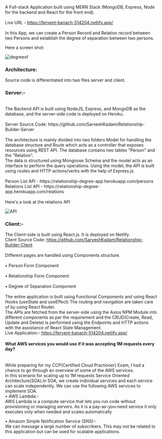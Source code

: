 A Full-stack Application built using MERN Stack (MongoDB, Express, Node for the backend and React for the front end).
<br /><br />
Live URL - https://fervent-banach-514204.netlify.app/
<br /><br />
In this App, we can create a Person Record and Relation record between two Persons and establish the degree of separation between two persons.

Here a screen shot:

![degreeof](https://user-images.githubusercontent.com/66166738/107911458-a8999080-6f82-11eb-84f7-b4c5a24b58c7.png)
<br />
### Architecture:

Source code is differentiated into two files server and client.
<br />

### Server:-
<br />
The Backend API is built using NodeJS, Express, and MongoDB as the database, and the server-side code is deployed on Heroku.
<br /><br />
Server Source Code: https://github.com/SarveshKadam/Relationship-Builder-Server
<br /><br />
The architecture is mainly divided into two folders Model for handling the database structure and Route which acts as a controller that exposes resources using REST API.
The database contains two tables "Person" and the "Relation". <br />
The data is structured using Mongoose Schema and the model acts as an interface to perform the query operations.
Using the model, the API is built using routes and HTTP actions/verbs with the help of Express.js.
<br /><br />
Person List API - https://relationship-degree-app.herokuapp.com/persons
<br />
Relations List API - https://relationship-degree-app.herokuapp.com/relations
<br /><br />
Here's a look at the relations API

![API](https://user-images.githubusercontent.com/66166738/107912535-aafcea00-6f84-11eb-885b-b8605c2fe1b2.PNG)

### Client:-
The Client-side is built using React.js. It is deployed on Netlify.
<br />
Client Source Code: https://github.com/SarveshKadam/Relationship-Builder-Client
<br /><br />
Different pages are handled using Components structure.
<br /><br />
• Person Form Component
<br /><br />
• Relationship Form Component
<br /><br />
• Degree of Separation Component
<br /><br />
The entire application is built using Functional Components and using React Hooks (useState and useEffect)
The routing and navigation are taken care of by using React Router.<br />
The APIs are fetched from the server-side using the Axios NPM Module into different components as per the requirement and the CRUD(Create, Read, Update and Delete) is performed using the Endpoints and HTTP actions with the assistance of React State Management.
<br />
Live Application:- https://fervent-banach-514204.netlify.app/
<br />
#### What AWS services you would use if it was accepting 1M requests every day?
<br />
While preparing for my CCP(Certified Cloud Practioner) Exam, I had a chance to go through an overview of some of the AWS services.<br />
In this scenario for scaling up to 1M requests Service Oriented Architecture(SOA).In SOA, we create individual services and each service can scale independently.
We can use the following AWS services to implement SOA. <br />
• AWS Lambda:-
<br />
AWS Lambda is a compute service that lets you run code without provisioning or managing servers. As it is a pay-as-you-need service it only executes only when needed and scales automatically

• Amazon Simple Notification Service (SNS):- <br />
We can message a large number of subscribers. This may not be related to this application but can be used for scalable applications.

